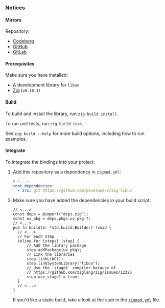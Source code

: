 ### Notices

#### Mirrors

Repository:
- [Codeberg](https://codeberg.org/paveloom-z/zig-libuv)
- [GitHub](https://github.com/paveloom-z/zig-libuv)
- [GitLab](https://gitlab.com/paveloom-g/zig/zig-libuv)

#### Prerequisites

Make sure you have installed:

- A development library for `libuv`
- [Zig](https://ziglang.org) (`v0.10.1`)

#### Build

To build and install the library, run `zig build install`.

To run unit tests, run `zig build test`.

See `zig build --help` for more build options, including how to run examples.

#### Integrate

To integrate the bindings into your project:

1) Add this repository as a dependency in `zigmod.yml`:

    ```yml
    # <...>
    root_dependencies:
      - src: git https://github.com/paveloom-z/zig-libuv
    ```

2) Make sure you have added the dependencies in your build script:

    ```zig
    // <...>
    const deps = @import("deps.zig");
    const uv_pkg = deps.pkgs.uv.pkg.?;
    // <...>
    pub fn build(b: *std.build.Builder) !void {
      // <...>
      // For each step
      inline for (steps) |step| {
          // Add the library package
          step.addPackage(uv_pkg);
          // Link the libraries
          step.linkLibC();
          step.linkSystemLibrary("libuv");
          // Use the `stage1` compiler because of
          // https://github.com/ziglang/zig/issues/12325
          step.use_stage1 = true;
      }
      // <...>
    }
    ```

    If you'd like a static build, take a look at the stab in the [`zigmod.yml`](zigmod.yml) file.
